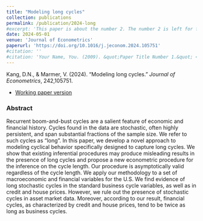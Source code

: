 ```yaml
---
title: "Modeling long cycles"
collection: publications
permalink: /publication/2024-long
#excerpt: 'This paper is about the number 2. The number 2 is left for future work.'
date: 2024-05-01
venue: 'Journal of Econometrics'
paperurl: 'https://doi.org/10.1016/j.jeconom.2024.105751'
#citation: ''
#citation: 'Your Name, You. (2009). &quot;Paper Title Number 1.&quot; <i>Journal 1</i>. 1(1).'
---
```

Kang, D.N., & Marmer, V. (2024). &ldquo;Modeling long cycles.&rdquo; <i>Journal of  Econometrics</i>, 242,105751.

- [Working paper version](https://arxiv.org/pdf/2010.13877.pdf)


### Abstract

Recurrent boom-and-bust cycles are a salient feature of economic and financial history. Cycles found in the data are stochastic, often highly persistent, and span substantial fractions of the sample size. We refer to such cycles as “long”. In this paper, we develop a novel approach to modeling cyclical behavior specifically designed to capture long cycles. We show that existing inferential procedures may produce misleading results in the presence of long cycles and propose a new econometric procedure for the inference on the cycle length. Our procedure is asymptotically valid regardless of the cycle length. We apply our methodology to a set of macroeconomic and financial variables for the U.S. We find evidence of long stochastic cycles in the standard business cycle variables, as well as in credit and house prices. However, we rule out the presence of stochastic cycles in asset market data. Moreover, according to our result, financial cycles, as characterized by credit and house prices, tend to be twice as long as business cycles.